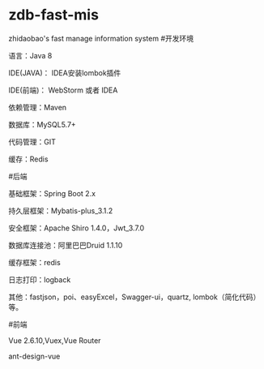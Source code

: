 # zdb-fast-mis
zhidaobao's fast manage information system
#开发环境

语言：Java 8

IDE(JAVA)： IDEA安装lombok插件

IDE(前端)： WebStorm 或者 IDEA

依赖管理：Maven

数据库：MySQL5.7+

代码管理：GIT

缓存：Redis

#后端

基础框架：Spring Boot 2.x

持久层框架：Mybatis-plus_3.1.2

安全框架：Apache Shiro 1.4.0，Jwt_3.7.0

数据库连接池：阿里巴巴Druid 1.1.10

缓存框架：redis

日志打印：logback

其他：fastjson，poi、easyExcel，Swagger-ui，quartz, lombok（简化代码）等。

#前端

Vue 2.6.10,Vuex,Vue Router

ant-design-vue



